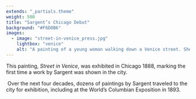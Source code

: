 ```yaml
---
extends: "_partials.theme"
weight: 500
title: "Sargent’s Chicago Debut"
background: "#F6D0B6"
images:
  - image: "street-in-venice_press.jpg"
    lightbox: "venice"
    alt: "A painting of a young woman walking down a Venice street. She gazes down while two people stand to the side in conversation with each other with their faces in shadow. One of them looks at the young woman."
---
```


This painting, _Street in Venice_, was exhibited in Chicago 1888, marking the first time a work by Sargent was shown in the city.

 Over the next four decades, dozens of paintings by Sargent traveled to the city for exhibition, including at the World’s Columbian Exposition in 1893.
